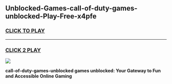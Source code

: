 
## Unblocked-Games-call-of-duty-games-unblocked-Play-Free-x4pfe
<h3>
<a href="https://premium76.site?title=call-of-duty-games-unblocked&ref=24M">CLICK TO PLAY</a></h3>
<hr>

<h3>
<a href="https://premium76.site?title=call-of-duty-games-unblocked&ref=24M">CLICK 2 PLAY</a>
  
</h3>

<a href="https://premium76.site?title=call-of-duty-games-unblocked&ref=24M"><img src="https://clearcache.store/games.png"></a>


**call-of-duty-games-unblocked games unblocked: Your Gateway to Fun and Accessible Online Gaming**
